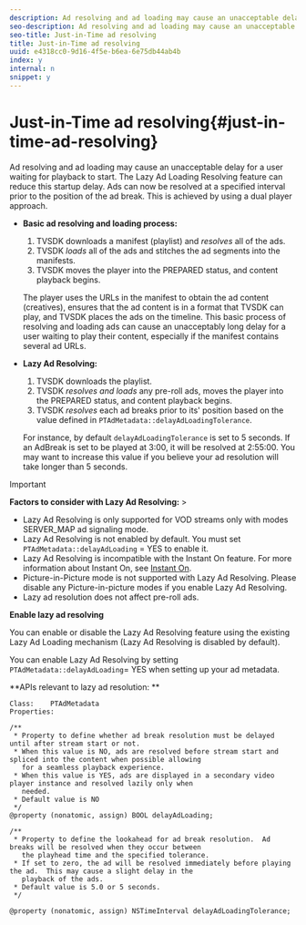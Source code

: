 ```yaml
---
description: Ad resolving and ad loading may cause an unacceptable delay for a user waiting for playback to start. The Lazy Ad Loading Resolving feature can reduce this startup delay. Ads can now be resolved at a specified interval prior to the position of the ad break. This is achieved by using a dual player approach.
seo-description: Ad resolving and ad loading may cause an unacceptable delay for a user waiting for playback to start. The Lazy Ad Loading Resolving feature can reduce this startup delay. Ads can now be resolved at a specified interval prior to the position of the ad break. This is achieved by using a dual player approach.
seo-title: Just-in-Time ad resolving
title: Just-in-Time ad resolving
uuid: e4318cc0-9d16-4f5e-b6ea-6e75db44ab4b
index: y
internal: n
snippet: y
---
```


# Just-in-Time ad resolving{#just-in-time-ad-resolving}

Ad resolving and ad loading may cause an unacceptable delay for a user waiting for playback to start. The Lazy Ad Loading Resolving feature can reduce this startup delay. Ads can now be resolved at a specified interval prior to the position of the ad break. This is achieved by using a dual player approach.

* **Basic ad resolving and loading process:**

    1. TVSDK downloads a manifest (playlist) and *resolves* all of the ads. 
    1. TVSDK *loads* all of the ads and stitches the ad segments into the manifests. 
    1. TVSDK moves the player into the PREPARED status, and content playback begins.

  The player uses the URLs in the manifest to obtain the ad content (creatives), ensures that the ad content is in a format that TVSDK can play, and TVSDK places the ads on the timeline. This basic process of resolving and loading ads can cause an unacceptably long delay for a user waiting to play their content, especially if the manifest contains several ad URLs. 

* **Lazy Ad Resolving:**

    1. TVSDK downloads the playlist. 
    1. TVSDK *resolves and loads* any pre-roll ads, moves the player into the PREPARED status, and content playback begins. 
    1. TVSDK *resolves* each ad breaks prior to its' position based on the value defined in `PTAdMetadata::delayAdLoadingTolerance`.

  For instance, by default `delayAdLoadingTolerance` is set to 5 seconds. If an AdBreak is set to be played at 3:00, it will be resolved at 2:55:00. You may want to increase this value if you believe your ad resolution will take longer than 5 seconds.

>[!IMPORTANT]
>
>**Factors to consider with Lazy Ad Resolving:** >
>* Lazy Ad Resolving is only supported for VOD streams only with modes SERVER_MAP ad signaling mode. 
>* Lazy Ad Resolving is not enabled by default. You must set `PTAdMetadata::delayAdLoading` = YES to enable it. 
>* Lazy Ad Resolving is incompatible with the Instant On feature. For more information about Instant On, see [Instant On](../c-psdk-ios-3.0-instant-on-ios.md#instant_on-concept). 
>* Picture-in-Picture mode is not supported with Lazy Ad Resolving. Please disable any Picture-in-picture modes if you enable Lazy Ad Resolving. 
>* Lazy ad resolution does not affect pre-roll ads. 
>

**Enable lazy ad resolving**

You can enable or disable the Lazy Ad Resolving feature using the existing Lazy Ad Loading mechanism (Lazy Ad Resolving is disabled by default).

You can enable Lazy Ad Resolving by setting `PTAdMetadata::delayAdLoading`= YES when setting up your ad metadata.

**APIs relevant to lazy ad resolution: **

```
Class:    PTAdMetadata 
Properties: 
  
/** 
 * Property to define whether ad break resolution must be delayed until after stream start or not. 
 * When this value is NO, ads are resolved before stream start and spliced into the content when possible allowing  
   for a seamless playback experience. 
 * When this value is YES, ads are displayed in a secondary video player instance and resolved lazily only when  
   needed. 
 * Default value is NO 
 */ 
@property (nonatomic, assign) BOOL delayAdLoading; 
  
/** 
 * Property to define the lookahead for ad break resolution.  Ad breaks will be resolved when they occur between  
   the playhead time and the specified tolerance. 
 * If set to zero, the ad will be resolved immediately before playing the ad.  This may cause a slight delay in the  
   playback of the ads. 
 * Default value is 5.0 or 5 seconds. 
 */ 
  
@property (nonatomic, assign) NSTimeInterval delayAdLoadingTolerance;
```

